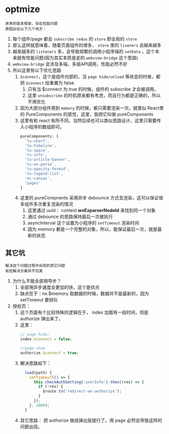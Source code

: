 # optmize

~~~
原来的版本框架，存在性能问题
原因出在以下几个地方：
~~~

1. 每个组件/page 都会 `subscribe redux` 的 `store` 即全局的 `store`
2. 那么这样就意味着，随着页面组件的增多， `store` 里的 `liseners` 会越来越多
3. 越来越多的 `listeners` 多，会导致频繁的调用小程序端的 `setData` ，这个本来就有性能问题(因为其实本质是走的 `webview-bridge` 这个思路)
4. `webview-bridge` 会涉及多端，多层API调用，性能必然不好
5. 所以这里有以下优化思路
   1. `$connect`，这个是组件内部的，当 `page hide/unload` 等状态的时候，都把 `$connect` 给重置为 false.
      1. 只有当 $connect 为 true 的时候，组件的 subscribe 才会被调用。
      2. 这里 `unsubscribe` 的时机原来都有考虑，而且行为都是正确的，所以不用优化
   2. 因为大部分组件用到 `memory` 的时候，都只需要渲染一次，就类似 React里的 PureComponents 的感觉，这里，我把它叫做 pureComponents
   3. 这里有和 react 有所不同，当然后续也可以类似思路设计，这里只需要传入小程序的数组即可。
      ```js
      pureComponents: [
        'tu-chart',
        'tu-timeline',
        'tu-space',
        'tu-info',
        'tu-article-banner',
        'tu-wx-parse',
        'tu-opacity-formid',
        'tu-legend-list',
        'ec-canvas',
        'pages'
      ]
      ```
    1. 这里的 pureCompnents 采用异步 debounce 方式去渲染，这可以保证很多组件多次重复渲染的情况
       1. 这里通过 uuid： context.__wxExparserNodeId__ 来找到同一个对象
       2. 通过 debounce 的思路保持最后一次被执行
       3. asyncInterval 这个设置为小程序的 `setTimeout` 渲染时间
       4. 因为 memory 都是一个完整的对象，所以，能保证最后一次，就是最新的状态

## 其它坑
~~~
解决这个问题过程中出现的其它问题
有些解决方案并不完美
~~~

1. 为什么不能全部用导步？
   1. 全部用异步速度会更加的快，这个是优点
   2. 缺点在于：nx.$memory 取数据的时候，数据并不是最新的，因为 setTimeout 要排队
2. 授权页：
   1. 这个页面有个比较特殊的逻辑在于， index 加载有一段时间，但是 authorize 弹出来了。
   2. 这里： 
      ```js
      // page hide;
      index.$connect = false; 

      //page show
      authorize.$connect = true; 
      ```
   3. 解决思路如下：
      ```js
        load(path) {
          setTimeout(() => {
            this.checkAuthSetting('userInfo').then((res) => {
              if (!res) {
                $route.to('redirect-wx-authorize');
              }
            });
          }, 1000);
        }
      ```
   4. 其它思路： 把 authorize 做成弹出层就行了。用 page 必然会导致这样的问题出现。
